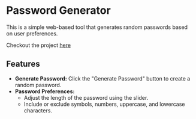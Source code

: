 # Password Generator
This is a simple web-based tool that generates random passwords based on user preferences.

Checkout the project [here](https://karthik-parvathaneni.github.io/PasswordGenerator/)

## Features

- **Generate Password:** Click the "Generate Password" button to create a random password.
- **Password Preferences:**
  - Adjust the length of the password using the slider.
  - Include or exclude symbols, numbers, uppercase, and lowercase characters.
